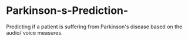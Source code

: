 # Parkinson-s-Prediction-
Predicting if a patient is suffering from Parkinson's disease based on the audio/ voice measures.
